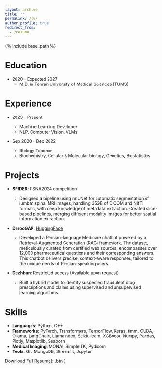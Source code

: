 ```yaml
---
layout: archive
title: ""
permalink: /cv/
author_profile: true
redirect_from:
  - /resume
---
```


{% include base_path %}

Education
======
* 2020 - Expected 2027
  * M.D. in Tehran University of Medical Sciences (TUMS)

Experience
======
* 2023 - Present
  * Machine Learning Developer
  * NLP, Computer Vision, VLMs

* Sep 2020 - Dec 2022
  * Biology Teacher
  * Biochemistry, Cellular & Molecular biology, Genetics, Biostatistics

Projects
======
* __SPIDER__: RSNA2024 competition
  * Designed a pipeline using nnUNet for automatic segmentation of lumbar spinal MRI images, handling 35GB of DICOM and NIfTI formats, with deep knowledge of metadata extraction. Created slice-based pipelines, merging different modality images for better spatial information extraction.

* __DarooGAP__: [HuggingFace](https://huggingface.co/datasets/amirmmahdavikia/darooyab_qa)
  * Developed a Persian-language Medicare chatbot powered by a Retrieval-Augmented Generation (RAG) framework. The dataset, meticulously curated from certified web sources, encompasses over 12,000 pharmaceutical questions and their corresponding answers. This chatbot delivers precise, context-aware responses, tailored to the unique needs of Persian-speaking users.

* __Dezhban__: Restricted access (Available upon request)
  * Built a hybrid model to identify suspected fraudulent drug prescriptions and claims using supervised and unsupervised learning algorithms.

Skills
======
* __Languages__: Python, C++
* __Frameworks__: PyTorch, Transformers, TensorFlow, Keras, timm, CUDA, Ollama, LangChain, LlamaIndex, Scikit-learn, XGBoost, Numpy, Pandas, Plotly, Matplotlib, Seaborn
* __Medical Imaging__: MONAI, SimpleITK, Pydicom
* __Tools__: Git, MongoDB, Streamlit, Jupyter  
  

[Download Full Resume](/files/Resume-Amirmohammad.pdf){: .btn }  
